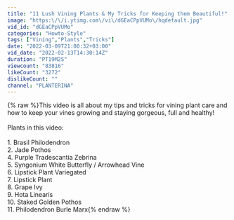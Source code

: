 ```yaml
---
title: "11 Lush Vining Plants & My Tricks for Keeping them Beautiful!"
image: "https:\/\/i.ytimg.com\/vi\/dGEaCPpVUMo\/hqdefault.jpg"
vid_id: "dGEaCPpVUMo"
categories: "Howto-Style"
tags: ["Vining","Plants","Tricks"]
date: "2022-03-09T21:00:32+03:00"
vid_date: "2022-02-13T14:30:14Z"
duration: "PT19M2S"
viewcount: "83816"
likeCount: "3272"
dislikeCount: ""
channel: "PLANTERINA"
---
```

{% raw %}This video is all about my tips and tricks for vining plant care and how to keep your vines growing and staying gorgeous, full and healthy!<br /><br />Plants in this video:<br /><br />1. Brasil Philodendron<br />2. Jade Pothos<br />4. Purple Tradescantia Zebrina<br />5. Syngonium White Butterfly / Arrowhead Vine<br />6. Lipstick Plant Variegated<br />7. Lipstick Plant<br />8. Grape Ivy<br />9. Hota Linearis<br />10. Staked Golden Pothos<br />11. Philodendron Burle Marx{% endraw %}
